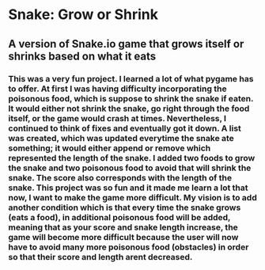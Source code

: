 # Snake: Grow or Shrink
## A version of Snake.io game that grows itself or shrinks based on what it eats
### This was a very fun project. I learned a lot of what pygame has to offer. At first I was having difficulty incorporating the poisonous food, which is suppose to shrink the snake if eaten. It would either not shrink the snake, go right through the food itself, or the game would crash at times. Nevertheless, I continued to think of fixes and eventually got it down. A list was created, which was updated everytime the snake ate something; it would either append or remove which represented the length of the snake. I added two foods to grow the snake and two poisonous food to avoid that will shrink the snake. The score also corresponds with the length of the snake. This project was so fun and it made me learn a lot that now, I want to make the game more difficult. My vision is to add another condition which is that every time the snake grows (eats a food), in additional poisonous food will be added, meaning that as your score and snake length increase, the game will become more difficult because the user will now have to avoid many more poisonous food (obstacles) in order so that their score and length arent decreased.
